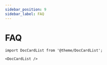 ```yaml
---
sidebar_position: 9
sidebar_label: FAQ
---
```


# FAQ

```mdx-code-block
import DocCardList from '@theme/DocCardList';

<DocCardList />
```
